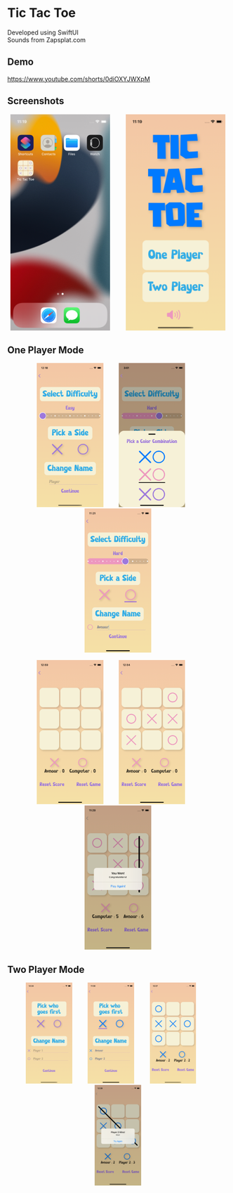 # Tic Tac Toe

Developed using SwiftUI <br/>
Sounds from Zapsplat.com

## Demo
https://www.youtube.com/shorts/0diOXYJWXpM

## Screenshots

<p align="center">
  <img alt="Light" src="tictactoe/Assets.xcassets/HomeScreen.imageset/HomeScreen.png" width="45%">
  &nbsp; &nbsp; &nbsp; &nbsp;
  <img alt="Dark" src="tictactoe/Assets.xcassets/MainMenu.imageset/MainMenu.png" width="45%">
</p>

## One Player Mode
<p align="center">
  <img alt="Light" src="tictactoe/Assets.xcassets/OptionsOnePlayer.imageset/OptionsOnePlayer.png" width="30%">
  &nbsp; &nbsp; &nbsp; &nbsp;
  <img alt="Dark" src="tictactoe/Assets.xcassets/ColorPickerPopup.imageset/ColorPickerPopup.png" width="30%">
  &nbsp; &nbsp; &nbsp; &nbsp;
  <img alt="Dark" src="tictactoe/Assets.xcassets/OptionsOnePlayerSelected.imageset/OptionsOnePlayerSelected.png" width="30%">
</p>

<p align="center">
  <img alt="Dark" src="tictactoe/Assets.xcassets/EmptyGameBoard.imageset/EmptyGameBoard.png" width="30%">
   &nbsp; &nbsp; &nbsp; &nbsp;
  <img alt="Dark" src="tictactoe/Assets.xcassets/GameBoardWithPiecesOnePlayer.imageset/GameBoardWithPiecesOnePlayer.png" width="30%">
   &nbsp; &nbsp; &nbsp; &nbsp;
  <img alt="Dark" src="tictactoe/Assets.xcassets/OnePlayerWin.imageset/OnePlayerWin.png" width="30%">
</p>



## Two Player Mode

<p align="center">
  <img alt="Dark" src="tictactoe/Assets.xcassets/TwoPlayerOptions.imageset/TwoPlayerOptions.png" width="21%">
   &nbsp; &nbsp; &nbsp; &nbsp;
  <img alt="Dark" src="tictactoe/Assets.xcassets/TwoPlayerOptionsSelected.imageset/TwoPlayerOptionsSelected.png" width="21%">
   &nbsp; &nbsp; &nbsp; &nbsp;
  <img alt="Dark" src="tictactoe/Assets.xcassets/GameBoardWithPiecseTwoPlayer.imageset/GameBoardWithPiecseTwoPlayer.png" width="21%">
   &nbsp; &nbsp; &nbsp; &nbsp;
  <img alt="Dark" src="tictactoe/Assets.xcassets/TwoPlayerWin.imageset/TwoPlayerWin.png" width="21%">
</p>


